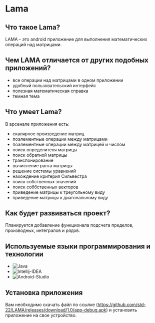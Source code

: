 # Lama

## Что такое Lama?
LAMA - это android приложение для выполнения математических операций над матрицами.

## Чем LAMA отличается от других подобных приложений?
- все операции над матрицами в одном приложении
- удобный пользовательский интерфейс
- полезная математическая справка
- темная тема

## Что умеет Lama?
В арсенале приложения есть:
- скалярное произведение матриц 
- поэлементные операции между матрицами
- поэлементные операции между матрицей и числом
- поиск определителя матрицы
- поиск обратной матрицы
- транспонирование
- вычисление ранга матрицы
- решение системы уравнений
- нахождение критерия Сильвестра
- поиск собственных значений
- поиск соббственных векторов
- приведение матрицы к треугольному виду
- приведение матрицы к диагональному виду

## Как будет развиваться проект?
Планируется добавление функционала подсчета пределов, производных, интегралов и рядов.

## Используемые языки программирования и технологии

- ![Java](https://img.shields.io/badge/-Java-red?style=for-the-badge&logo=java)
- ![Intellij-IDEA](https://img.shields.io/badge/-Intellij_IDEA-gray?style=for-the-badge&logo=intellij-idea)
- ![Android-Studio](https://img.shields.io/badge/-Android_Studio-white?style=for-the-badge&logo=android-studio)

## Установка приложения
Вам необходимо скачать файл по ссылке (https://github.com/std-22/LAMA/releases/download/1.0/app-debug.apk) и установить приложение на свое устройство.
